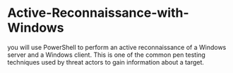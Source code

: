 # Active-Reconnaissance-with-Windows
you will use PowerShell to perform an active reconnaissance of a Windows server and a Windows client. This is one of the common pen testing techniques used by
threat actors to gain information about a target.
